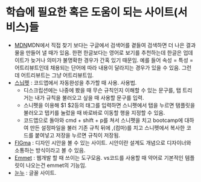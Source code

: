# 학습에 필요한 혹은 도움이 되는 사이트(서비스)들

- [MDN](https://developer.mozilla.org/ko/)MDN에서 직접 찾기 보다는 구글에서 검색어를 곁들여 검색하면 더 나은 결과물을 만들어 낼 때가 있음. 한편 한글보다는 영어로 보기를 추천하는데 한글은 업데이트가 늦거나 의미가 불명확한 경우가 간혹 있기 때문임. 예를 들어 속성 = 특성 = 어트리뷰트인데 채용되는 단어에 따라 내용이 달라지는 경우가 있을 수 있음. 그런데 어트리뷰트는 그냥 어트리뷰트임.
- [스닙펫](https://snippet-generator.app/?description=&tabtrigger=&snippet=&mode=vscode) : 코드앱에서 자동완성을 추가할 때 사용. 사용법.
  - 디스크립션에는 나중에 봤을 때 무슨 규칙인지 이해할 수 있는 문구를, 탭 트리거는 내가 규칙을 불러오고 싶을 때 사용할 문구를 입력.
  - 스니펫을 이용해 $1 $2등의 태그를 입력하면 스니펫에서 탭을 누르면 탬플릿을 불러오고 탭키를 눌렀을 때 바로바로 이동할 행을 지정할 수 있음.
  - 코드앱으로 돌아와 cmd + shift + p를 쳐서 스니펫을 치고 bootcamp에 대하여 만든 설정파일을 불러 기존 규칙 뒤에 ,(컴마)를 치고 스니펫에서 복사한 코드를 붙여넣고 저장을 누르면 규칙이 저장됨.
- [FIGma](https://www.figma.com/ko-kr/) : 디자인 시안을 볼 수 있는 사이트. 시안이란 설계도 개념으로 디자이너와 소통하는 방식이라고 볼 수 있음.
- [Emmet](https://emmet.io/) : 웹개발 할 때 쓰이는 도구모음. vs코드를 사용할 때 약어로 기본적인 템플릿이 나오는건 emmet의 기능임.
- [눈누](https://noonnu.cc/font_page/694) : 글꼴 사이트.
